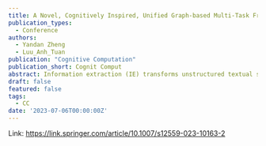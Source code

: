 ```yaml
---
title: A Novel, Cognitively Inspired, Unified Graph-based Multi-Task Framework for Information Extraction
publication_types:
  - Conference
authors:
  - Yandan Zheng
  - Luu_Anh_Tuan
publication: "Cognitive Computation"
publication_short: Cognit Comput
abstract: Information extraction (IE) transforms unstructured textual sources into structured knowledge, closely resembling human reasoning. IE involves several subtasks, such as named entity recognition (NER), relation extraction (RE), and coreference resolution (CR). The early IE models tend to treat each subtask as a separate task or to apply a sequential pipeline approach, which can lead to cascading errors and obfuscation of the inherent relationship between tasks. Recent research has shown that it is advantageous to incorporate the interdependence of subtasks and optimize performance through joint learning. However, they do not properly model the interaction between tasks, either by modeling the subtasks sequentially or by using shared input data. Inspired by human reasoning, a graph-based multitask IE framework is presented that facilitates the interaction between several IE tasks capable of capturing both local and global information. Graphs were constructed by selecting the most confident entity spans and coupling them with a confidence-weighted relation type and a confidence-weighted coreference. Additionally, in the study, a dynamic span graph approach was employed, where span updates were propagated across both the coreference and the relation graph. This allowed useful information to be learned from a broader context by enhancing interaction across different IE tasks. The input data were globally shared, and the interaction between subtasks was fully exploited, avoiding cascading errors. Experiments demonstrate that the proposed multitask IE framework outperforms the state-of-the-art in multiple information extraction tasks spanning a variety of datasets. The relative error reductions range from 0.19 to 3.74%. This paper presents the feasibility of a cognitively-inspired unified graph-based information extraction framework, which is shown to achieve state-of-the-art results on multiple IE tasks across various domains. The framework’s ability to enhance interaction across tasks allows it to learn valuable information from a broader context.
draft: false
featured: false
tags:
  - CC
date: '2023-07-06T00:00:00Z'
---
```

Link: https://link.springer.com/article/10.1007/s12559-023-10163-2

